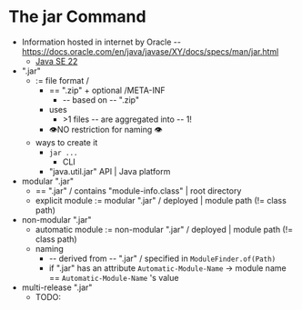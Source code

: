 # The jar Command
* Information hosted in internet by Oracle -- https://docs.oracle.com/en/java/javase/XY/docs/specs/man/jar.html
  * [Java SE 22](https://docs.oracle.com/en/java/javase/22/docs/specs/man/jar.html)
* ".jar"
  * := file format / 
    * == ".zip" + optional /META-INF
      * -- based on -- ".zip"
    * uses
      * \>1 files -- are aggregated into -- 1!
    * 👁️NO restriction for naming 👁️
  * ways to create it
    * `jar ...` 
      * CLI
    * "java.util.jar" API | Java platform
* modular ".jar"
  * == ".jar" / contains "module-info.class" | root directory
  * explicit module := modular ".jar" / deployed | module path (!= class path)
* non-modular ".jar"
  * automatic module := non-modular ".jar" /  deployed | module path (!= class path)
  * naming
    * -- derived from -- ".jar" / specified in `ModuleFinder.of(Path)`
    * if ".jar" has an attribute `Automatic-Module-Name` -> module name == `Automatic-Module-Name` 's value 
* multi-release ".jar"
  * TODO:
